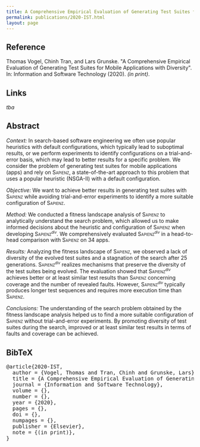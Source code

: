 ```yaml
---
title: A Comprehensive Empirical Evaluation of Generating Test Suites for Mobile Applications with Diversity
permalink: publications/2020-IST.html
layout: page
---
```


## Reference
Thomas Vogel, Chinh Tran, and Lars Grunske. "A Comprehensive Empirical Evaluation of Generating Test Suites for Mobile Applications with Diversity". In: Information and Software Technology (2020). _(in print)_.


## Links
_tba_


## Abstract
_Context:_ In search-based software engineering we often use popular heuristics with default configurations, which typically lead to suboptimal results, or we perform experiments to identify configurations on a trial-and-error basis, which may lead to better results for a specific problem. We consider the problem of generating test suites for mobile applications (apps) and rely on <span style="font-variant:small-caps;">Sapienz</span>, a state-of-the-art approach to this problem that uses a popular heuristic (NSGA-II) with a default configuration.

_Objective:_ We want to achieve better results in generating test suites with <span style="font-variant:small-caps;">Sapienz</span> while avoiding trial-and-error experiments to identify a more suitable configuration of <span style="font-variant:small-caps;">Sapienz</span>.

_Method:_ We conducted a fitness landscape analysis of <span style="font-variant:small-caps;">Sapienz</span> to analytically understand the search problem, which allowed us to make informed decisions about the heuristic and configuration of <span style="font-variant:small-caps;">Sapienz</span> when developing <span style="font-variant:small-caps;">Sapienz</span><span style="font-style: italic;font-size:70%;vertical-align:super;">div</span>. We comprehensively evaluated <span style="font-variant:small-caps;">Sapienz</span><span style="font-style: italic;font-size:70%;vertical-align:super;">div</span> in a head-to-head comparison with <span style="font-variant:small-caps;">Sapienz</span> on 34 apps.

_Results:_ Analyzing the fitness landscape of <span style="font-variant:small-caps;">Sapienz</span>, we observed a lack of diversity of the evolved test suites and a stagnation of the search after 25 generations. <span style="font-variant:small-caps;">Sapienz</span><span style="font-style: italic;font-size:70%;vertical-align:super;">div</span> realizes mechanisms that preserve the diversity of the test suites being evolved. The evaluation showed that <span style="font-variant:small-caps;">Sapienz</span><span style="font-style: italic;font-size:70%;vertical-align:super;">div</span> achieves better or at least similar test results than <span style="font-variant:small-caps;">Sapienz</span> concerning coverage and the number of revealed faults. However, <span style="font-variant:small-caps;">Sapienz</span><span style="font-style: italic;font-size:70%;vertical-align:super;">div</span> typically produces longer test sequences and requires more execution time than <span style="font-variant:small-caps;">Sapienz</span>.

_Conclusions:_ The understanding of the search problem obtained by the fitness landscape analysis helped us to find a more suitable configuration of <span style="font-variant:small-caps;">Sapienz</span> without trial-and-error experiments. By promoting diversity of test suites during the search, improved or at least similar test results in terms of faults and coverage can be achieved.


## BibTeX

<div class="bibtex">
<pre>@article{2020-IST,
  author = {Vogel, Thomas and Tran, Chinh and Grunske, Lars},
  title = {A Comprehensive Empirical Evaluation of Generating Test Suites for Mobile Applications with Diversity},
  journal = {Information and Software Technology},
  volume = {},
  number = {},
  year = {2020},
  pages = {},
  doi = {},
  numpages = {},
  publisher = {Elsevier},
  note = {(in print)},
}</pre>
</div>
